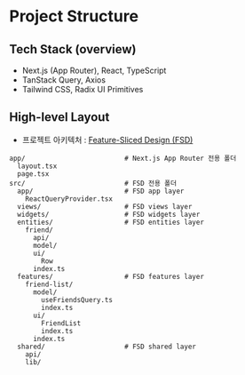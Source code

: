 # Project Structure

## Tech Stack (overview)

- Next.js (App Router), React, TypeScript
- TanStack Query, Axios
- Tailwind CSS, Radix UI Primitives

## High-level Layout

- 프로젝트 아키텍처 : [Feature-Sliced Design (FSD)](./feature-sliced-design.md)

```
app/                         # Next.js App Router 전용 폴더
  layout.tsx
  page.tsx
src/                         # FSD 전용 폴더
  app/                       # FSD app layer
    ReactQueryProvider.tsx
  views/                     # FSD views layer
  widgets/                   # FSD widgets layer
  entities/                  # FSD entities layer
    friend/
      api/
      model/
      ui/
        Row
      index.ts
  features/                  # FSD features layer
    friend-list/
      model/
        useFriendsQuery.ts
        index.ts
      ui/
        FriendList
        index.ts
      index.ts
  shared/                    # FSD shared layer
    api/
    lib/
```
